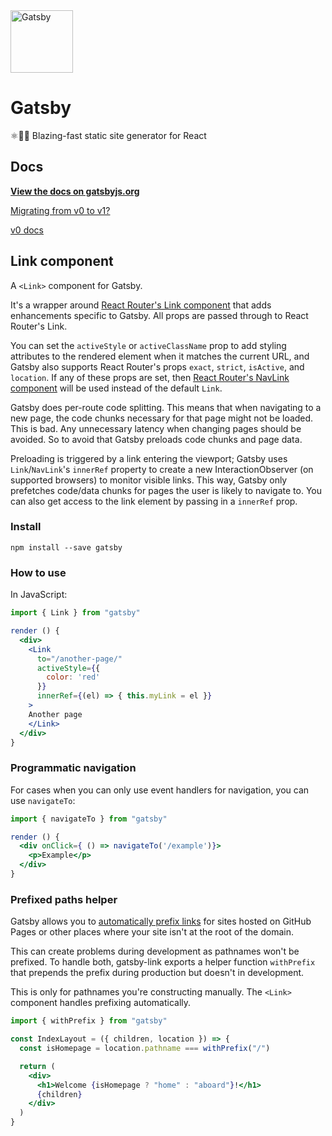 <img alt="Gatsby" src="https://www.gatsbyjs.org/monogram.svg" width="100">

# Gatsby

⚛️📄🚀 Blazing-fast static site generator for React

## Docs

**[View the docs on gatsbyjs.org](https://www.gatsbyjs.org/docs/)**

[Migrating from v0 to v1?](https://www.gatsbyjs.org/docs/migrating-from-v0-to-v1/)

[v0 docs](/v0-README.md)

## Link component

A `<Link>` component for Gatsby.

It's a wrapper around
[React Router's Link component](https://github.com/ReactTraining/react-router/blob/master/packages/react-router-dom/docs/api/Link.md)
that adds enhancements specific to Gatsby. All props are passed through to React
Router's Link.

You can set the `activeStyle` or `activeClassName` prop to add styling
attributes to the rendered element when it matches the current URL, and Gatsby
also supports React Router's props `exact`, `strict`, `isActive`, and
`location`. If any of these props are set, then
[React Router's NavLink component](https://github.com/ReactTraining/react-router/blob/master/packages/react-router-dom/docs/api/NavLink.md)
will be used instead of the default `Link`.

Gatsby does per-route code splitting. This means that when navigating to a new
page, the code chunks necessary for that page might not be loaded. This is bad.
Any unnecessary latency when changing pages should be avoided. So to avoid that
Gatsby preloads code chunks and page data.

Preloading is triggered by a link entering the viewport; Gatsby uses
`Link`/`NavLink`'s `innerRef` property to create a new InteractionObserver (on
supported browsers) to monitor visible links. This way, Gatsby only prefetches
code/data chunks for pages the user is likely to navigate to. You can also get
access to the link element by passing in a `innerRef` prop.

### Install

`npm install --save gatsby`

### How to use

In JavaScript:

```jsx
import { Link } from "gatsby"

render () {
  <div>
    <Link
      to="/another-page/"
      activeStyle={{
        color: 'red'
      }}
      innerRef={(el) => { this.myLink = el }}
    >
    Another page
    </Link>
  </div>
}
```

### Programmatic navigation

For cases when you can only use event handlers for navigation, you can use
`navigateTo`:

```jsx
import { navigateTo } from "gatsby"

render () {
  <div onClick={ () => navigateTo('/example')}>
    <p>Example</p>
  </div>
}
```

### Prefixed paths helper

Gatsby allows you to [automatically prefix links](/docs/path-prefix/) for sites
hosted on GitHub Pages or other places where your site isn't at the root of the
domain.

This can create problems during development as pathnames won't be prefixed. To
handle both, gatsby-link exports a helper function `withPrefix` that prepends
the prefix during production but doesn't in development.

This is only for pathnames you're constructing manually. The `<Link>` component
handles prefixing automatically.

```jsx
import { withPrefix } from "gatsby"

const IndexLayout = ({ children, location }) => {
  const isHomepage = location.pathname === withPrefix("/")

  return (
    <div>
      <h1>Welcome {isHomepage ? "home" : "aboard"}!</h1>
      {children}
    </div>
  )
}
```
